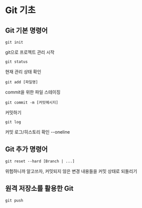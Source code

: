 # Git 기초
## Git 기본 명령어
```
git init
```
git으로 프로젝트 관리 시작

```
git status
```
현재 관리 상태 확인

```
git add [파일명]
```
commit을 위한 파일 스테이징

```
git commit -m [커밋메시지]
```
커밋하기

```
git log
```
커밋 로그/히스토리 확인
--oneline

## Git 추가 명령어
```
git reset --hard [Branch | ...]
```
위험하니까 알고쓰자, 커밋되지 않은 변경 내용들을 커밋 상태로 되돌리기

## 원격 저장소를 활용한 Git
```
git push
```
